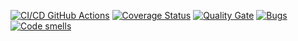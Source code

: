 [![CI/CD GitHub Actions](https://github.com/Cuudemi/task1/actions/workflows/test-action.yml/badge.svg)](https://github.com/Cuudemi/task1/actions/workflows/test-action.yml)
[![Coverage Status](https://coveralls.io/repos/github/Cuudemi/task1/badge.svg)](https://coveralls.io/github/Cuudemi/task1)
[![Quality Gate](https://sonarcloud.io/api/project_badges/measure?project=Cuudemi_task1&metric=alert_status)](https://sonarcloud.io/dashboard?id=CUudemi_task1)
[![Bugs](https://sonarcloud.io/api/project_badges/measure?project=Cuudemi_ctest&metric=bugs)](https://sonarcloud.io/summary/new_code?id=Cuudemi_ctest)
[![Code smells](https://sonarcloud.io/api/project_badges/measure?project=Cuudemi_task1&metric=code_smells)](https://sonarcloud.io/dashboard?id=Cuudemi_task1)
